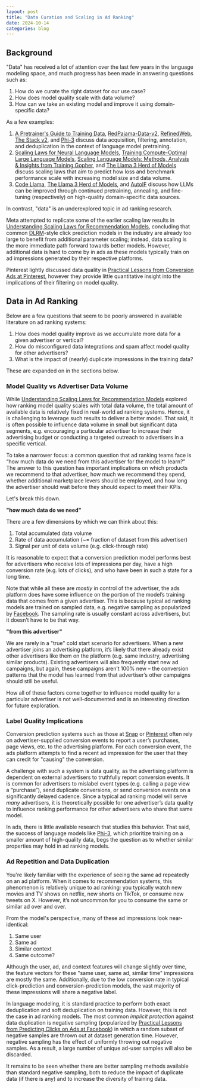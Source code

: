 ```yaml
---
layout: post
title: "Data Curation and Scaling in Ad Ranking"
date: 2024-10-14
categories: blog
---
```


## Background

"Data" has received a lot of attention over the last few years in the language modeling space, and much progress has been made in answering questions such as:
1. How do we curate the right dataset for our use case?
2. How does model quality scale with data volume?
3. How can we take an existing model and improve it using domain-specific data?

As a few examples:
1. [​​A Pretrainer's Guide to Training Data](https://arxiv.org/abs/2305.13169), [RedPajama-Data-v2](https://www.together.ai/blog/redpajama-data-v2), [RefinedWeb](https://arxiv.org/pdf/2306.01116), [The Stack v2](https://arxiv.org/pdf/2402.19173), and [Phi-3](https://arxiv.org/abs/2404.14219) discuss data acquisition, filtering, annotation, and deduplication in the context of language model pretraining.
2. [Scaling Laws for Neural Language Models](https://arxiv.org/abs/2001.08361), [Training Compute-Optimal Large Language Models](https://arxiv.org/abs/2203.15556), [Scaling Language Models: Methods, Analysis & Insights from Training Gopher](https://arxiv.org/abs/2112.11446), and [The Llama 3 Herd of Models](https://arxiv.org/abs/2407.21783) discuss scaling laws that aim to predict how loss and benchmark performance scale with increasing model size and data volume.
3. [Code Llama](https://arxiv.org/abs/2308.12950), [The Llama 3 Herd of Models](https://arxiv.org/abs/2407.21783), and [AutoIF](https://arxiv.org/abs/2406.13542) discuss how LLMs can be improved through continued pretraining, annealing, and fine-tuning (respectively) on high-quality domain-specific data sources.

In contrast, "data" is an underexplored topic in ad ranking research.

Meta attempted to replicate some of the earlier scaling law results in [Understanding Scaling Laws for Recommendation Models](https://arxiv.org/abs/2208.08489), concluding that common [DLRM](https://ai.meta.com/blog/dlrm-an-advanced-open-source-deep-learning-recommendation-model/)-style click prediction models in the industry are already too large to benefit from additional parameter scaling; instead, data scaling is the more immediate path forward towards better models. However, additional data is hard to come by in ads as these models typically train on ad impressions generated by their respective platforms.

Pinterest lightly discussed data quality in [Practical Lessons from Conversion Ads at Pinterest](https://aiconference.com/wp-content/uploads/2023/10/Aayush-Mudgal-Practical-Lessons-from-Conversion-Modeling-on-Pinterest-Ads_-AI-Conference_Aayush.pptx-1.pdf), however they provide little quantitative insight into the implications of their filtering on model quality.

## Data in Ad Ranking

Below are a few questions that seem to be poorly answered in available literature on ad ranking systems:
1. How does model quality improve as we accumulate more data for a given advertiser or vertical?
2. How do misconfigured data integrations and spam affect model quality for other advertisers?
3. What is the impact of (nearly) duplicate impressions in the training data?

These are expanded on in the sections below.

### Model Quality vs Advertiser Data Volume

While [Understanding Scaling Laws for Recommendation Models](https://arxiv.org/abs/2208.08489) explored how ranking model quality scales with total data volume, the total amount of available data is relatively fixed in real-world ad ranking systems. Hence, it is challenging to leverage such results to deliver a better model. That said, it is often possible to influence data volume in small but significant data segments, e.g. encouraging a particular advertiser to increase their advertising budget or conducting a targeted outreach to advertisers in a specific vertical.

To take a narrower focus: a common question that ad ranking teams face is “how much data do we need from this advertiser for the model to learn?” The answer to this question has important implications on which products we recommend to that advertiser, how much we recommend they spend, whether additional marketplace levers should be employed, and how long the advertiser should wait before they should expect to meet their KPIs.

Let's break this down.

**"how much data do we need"**

There are a few dimensions by which we can think about this:
1. Total accumulated data volume
2. Rate of data accumulation (~= fraction of dataset from this advertiser)
3. Signal per unit of data volume (e.g. click-through rate)

It is reasonable to expect that a conversion prediction model performs best for advertisers who receive lots of impressions per day, have a high conversion rate (e.g. lots of clicks), and who have been in such a state for a long time.

Note that while all these are _mostly_ in control of the advertiser, the ads platform does have some influence on the portion of the model’s training data that comes from a given advertiser. This is because typical ad ranking models are trained on sampled data, e.g. negative sampling as popularized by [Facebook](https://scontent-sjc3-1.xx.fbcdn.net/v/t39.8562-6/240842589_204052295113548_74168590424110542_n.pdf?_nc_cat=109&ccb=1-7&_nc_sid=e280be&_nc_ohc=erGPWmR0umkQ7kNvgEQOmTm&_nc_ht=scontent-sjc3-1.xx&_nc_gid=Aq-X5xEY5iIqUaDZ0-z7tnk&oh=00_AYBdVvt98FbeJPhI8dJxkf2H63Y4Dim77HBQ4eKHt5xGHA&oe=67134E8A). The sampling rate is usually constant across advertisers, but it doesn’t have to be that way.

**"from this advertiser"**

We are rarely in a "true" cold start scenario for advertisers. When a new advertiser joins an advertising platform, it’s likely that there already exist other advertisers like them on the platform (e.g. same industry, advertising similar products). Existing advertisers will also frequently start new ad campaigns, but again, these campaigns aren’t 100% new – the conversion patterns that the model has learned from that advertiser’s other campaigns should still be useful.

How all of these factors come together to influence model quality for a particular advertiser is not well-documented and is an interesting direction for future exploration.

### Label Quality Implications

Conversion prediction systems such as those at [Snap](https://eng.snap.com/machine-learning-snap-ad-ranking?lang=en-US) or [Pinterest](https://aiconference.com/wp-content/uploads/2023/10/Aayush-Mudgal-Practical-Lessons-from-Conversion-Modeling-on-Pinterest-Ads_-AI-Conference_Aayush.pptx-1.pdf) often rely on advertiser-supplied conversion events to report a user’s purchases, page views, etc. to the advertising platform. For each conversion event, the ads platform attempts to find a recent ad impression for the user that they can credit for "causing" the conversion.

A challenge with such a system is data quality, as the advertising platform is dependent on external advertisers to truthfully report conversion events. It is common for advertisers to mislabel event types (e.g. calling a page view a “purchase”), send duplicate conversions, or send conversion events on a significantly delayed cadence. Since a typical ad ranking model will serve _many_ advertisers, it is theoretically possible for one advertiser’s data quality to influence ranking performance for other advertisers who share that same model.

In ads, there is little available research that studies this behavior. That said, the success of language models like [Phi-3](https://arxiv.org/abs/2404.14219), which prioritize training on a smaller amount of high-quality data, begs the question as to whether similar properties may hold in ad ranking models.

### Ad Repetition and Data Duplication

You're likely familiar with the experience of seeing the same ad repeatedly on an ad platform. When it comes to recommendation systems, this phenomenon is relatively unique to ad ranking: you typically watch new movies and TV shows on netflix, new shorts on TikTok, or consume new tweets on X. However, it’s not uncommon for you to consume the same or similar ad over and over.

From the model's perspective, many of these ad impressions look near-identical:
1. Same user
2. Same ad
3. Similar context
4. Same outcome?

Although the user, ad, and context features will change slightly over time, the feature vectors for these "same user, same ad, similar time" impressions are mostly the same. Additionally, due to the low conversion rate in typical click-prediction and conversion-prediction models, the vast majority of these impressions will share a negative label.

In language modeling, it is standard practice to perform both exact deduplication and soft deduplication on training data. However, this is not the case in ad ranking models. The most common _implicit protection_ against data duplication is negative sampling (popularized by [Practical Lessons from Predicting Clicks on Ads at Facebook](https://scontent-sjc3-1.xx.fbcdn.net/v/t39.8562-6/240842589_204052295113548_74168590424110542_n.pdf?_nc_cat=109&ccb=1-7&_nc_sid=e280be&_nc_ohc=erGPWmR0umkQ7kNvgEQOmTm&_nc_ht=scontent-sjc3-1.xx&_nc_gid=Aq-X5xEY5iIqUaDZ0-z7tnk&oh=00_AYBdVvt98FbeJPhI8dJxkf2H63Y4Dim77HBQ4eKHt5xGHA&oe=67134E8A)) in which a random subset of negative samples are thrown out at dataset generation time. However, negative sampling has the effect of uniformly throwing out negative samples. As a result, a large number of unique ad-user samples will also be discarded.

It remains to be seen whether there are better sampling methods available than standard negative sampling, both to reduce the impact of duplicate data (if there is any) and to increase the diversity of training data.